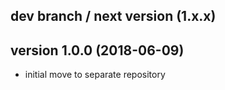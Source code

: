 ## dev branch / next version (1.x.x)


## version 1.0.0 (2018-06-09)

- initial move to separate repository